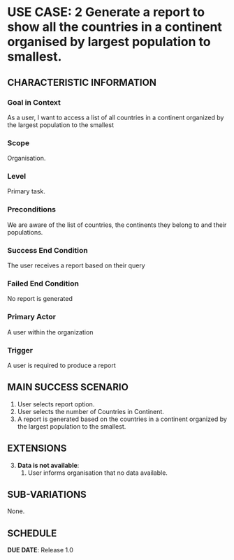 # USE CASE: 2 Generate a report to show all the countries in a continent organised by largest population to smallest.

## CHARACTERISTIC INFORMATION

### Goal in Context


As a user, I want to access a list of all countries in a continent organized by the largest population to the smallest
### Scope

Organisation.

### Level

Primary task.

### Preconditions

We are aware of the list of countries, the continents they belong to and their populations.

### Success End Condition

The user receives a report based on their query

### Failed End Condition

No report is generated

### Primary Actor

A user within the organization

### Trigger

A user is required to produce a report

## MAIN SUCCESS SCENARIO

1. User selects report option.
2. User selects the number of Countries in Continent.
3. A report is generated based on the countries in a continent organized by the largest population to the smallest.


## EXTENSIONS

3. **Data is not available**:
    1. User informs organisation that no data available.

## SUB-VARIATIONS

None.

## SCHEDULE

**DUE DATE**: Release 1.0